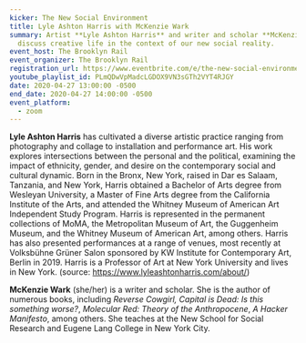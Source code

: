 ```yaml
---
kicker: The New Social Environment
title: Lyle Ashton Harris with McKenzie Wark
summary: Artist **Lyle Ashton Harris** and writer and scholar **McKenzie Wark**
  discuss creative life in the context of our new social reality.
event_host: The Brooklyn Rail
event_organizer: The Brooklyn Rail
registration_url: https://www.eventbrite.com/e/the-new-social-environment-30-lyle-ashton-harris-mckenzie-wark-tickets-103168923026
youtube_playlist_id: PLmQDwVpMadcLGDOX9VN3sGTh2VYT4RJGY
date: 2020-04-27 13:00:00 -0500
end_date: 2020-04-27 14:00:00 -0500
event_platform:
  - zoom
---
```



**Lyle Ashton Harris** has cultivated a diverse artistic practice ranging from photography and collage to installation and performance art. His work explores intersections between the personal and the political, examining the impact of ethnicity, gender, and desire on the contemporary social and cultural dynamic. Born in the Bronx, New York, raised in Dar es Salaam, Tanzania, and New York, Harris obtained a Bachelor of Arts degree from Wesleyan University, a Master of Fine Arts degree from the California Institute of the Arts, and attended the Whitney Museum of American Art Independent Study Program. Harris is represented in the permanent collections of MoMA, the Metropolitan Museum of Art, the Guggenheim Museum, and the Whitney Museum of American Art, among others. Harris has also presented performances at a range of venues, most recently at Volksbühne Grüner Salon sponsored by KW Institute for Contemporary Art, Berlin in 2019. Harris is a Professor of Art at New York University and lives in New York. (source: <https://www.lyleashtonharris.com/about/>)

**McKenzie Wark** (she/her) is a writer and scholar. She is the author of numerous books, including *Reverse Cowgirl, Capital is Dead: Is this something worse?*, *Molecular Red: Theory of the Anthropocene*, *A Hacker Manifesto*, among others. She teaches at the New School for Social Research and Eugene Lang College in New York City.
